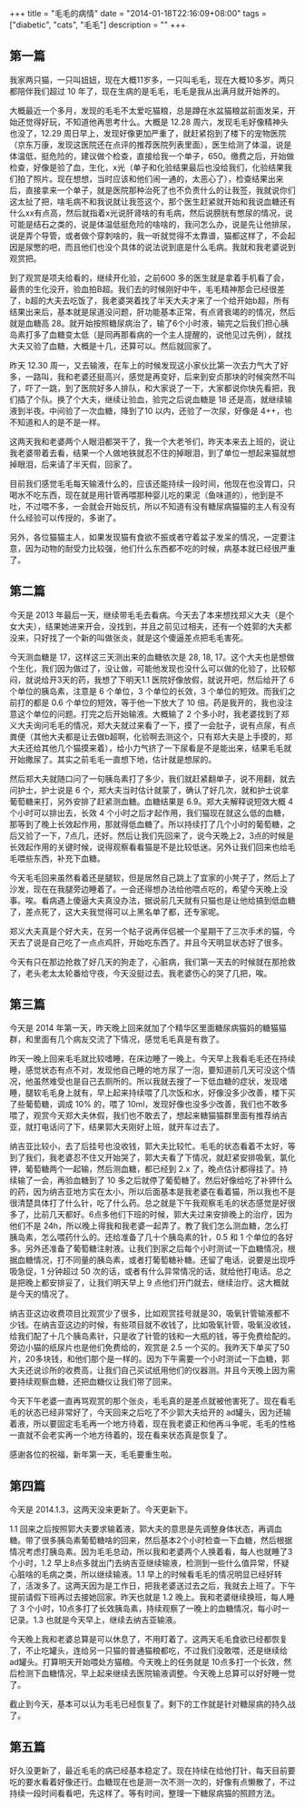 +++
title = "毛毛的病情"
date = "2014-01-18T22:16:09+08:00"
tags = ["diabetic", "cats", "毛毛"]
description = ""
+++

## 第一篇

我家两只猫，一只叫妞妞，现在大概11岁多，一只叫毛毛，现在大概10多岁。两只都陪伴我们超过 10 年了，现在生病的是毛毛，毛毛是我从出满月就开始养的。

大概最近一个多月，发现的毛毛不太爱吃猫粮，总是蹲在水盆猫粮盆前面发呆，开始还觉得好玩，不知道他再思考什么。大概是 12.28 周六，发现毛毛好像精神头也没了，12.29 周日早上，发现好像更加严重了，就赶紧抱到了楼下的宠物医院（京东万康，发现这医院还在点评的推荐医院列表里面），医生给测了体温，说是体温低，挺危险的，建议做个检查，直接给我一个单子，650。缴费之后，开始做检查，好像是验了血，生化，x光（单子和化验结果最后也没给我们，化验结果我们拍了照片。现在想想，当时应该和他们闹一通的，太恶心了），检查结果出来后，直接拿来一个单子，就是医院那种治死了也不负责什么的让我签，我就说你们这太扯了把，啥毛病不和我说就让我签这个，那个医生赶紧就开始和我说血糖还有什么xx有点高，然后就指着x光说肝肾啥的有毛病，然后说膀胱有憋尿的情况，说可能是结石之类的，说是体温低挺危险的啥啥的，我问怎么办，说是先让他排尿，说是弄个导管，或者做个穿刺啥的，我一听就觉得不太靠谱，猫都这样了，不会起因是尿憋的吧，而且他们也没个具体的说法说到底是什么毛病。我就和我老婆说到观赏把。

到了观赏是项夫给看的，继续开化验，之前600 多的医生就是拿着手机看了会，最贵的生化没开，验血拍B超。我们去的时候刚好中午，毛毛精神那会已经很差了，b超的大夫去吃饭了，我老婆哭着找了半天大夫才来了一个给开始b超，所有结果出来后，基本就是尿道没问题，肝功能基本正常，有点肾衰竭的的情况，然后就是血糖高 28。就开始按照糖尿病治了，输了6个小时液，输完之后我们担心胰岛素打多了血糖变太低（是同再那看病的一个主人提醒的，说他见过先例），就找大夫又验了血糖，大概是十几，还算可以。然后就回家了。

昨天 12.30 周一，又去输液，在车上的时候发现这小家伙比第一次去力气大了好多，一路叫，我和老婆还挺高兴，感觉是再变好，后来到安贞那块的时候突然不叫了，吓了一跳，到了医院好多人排队，和大家说了一下，大家都说你快先看把，我们插了个队。换了个大夫，继续让验血，验完之后说血糖是 18 还是高，就继续输液到半夜。中间验了一次血糖，降到了10 以内，还验了一次尿，好像是 4++，也不知道和人的是不是一样。

这两天我和老婆两个人眼泪都哭干了，我一个大老爷们，昨天本来去上班的，说让我老婆带着去看，结果一个人做地铁就忍不住的掉眼泪，到了单位一想起来猫就想掉眼泪，后来请了半天假，回家了。

目前我们感觉毛毛每天输液什么的，应该还能持续一段时间，他现在也没胃口，只喝水不吃东西，现在就是用针管再喂那种婴儿吃的果泥（鱼味道的），他到是不吐，不过喂不多，一会就会开始反抗，所以不知道有没有糖尿病猫猫的主人有没有什么经验可以传授的，多谢了。

另外，各位猫猫主人，如果发现猫有食欲不振或者守着盆子发呆的情况，一定要注意，因为动物的耐受力比较强，他们什么东西都不吃的时候，病基本就已经很严重了。

## 第二篇

今天是 2013 年最后一天，继续带毛毛去看病。今天去了本来想找郑义大夫（是个女大夫），结果她进来开会，没找到，并且之前见过相夫，还有一个姓郭的大夫都没来，只好找了一个新的叫做张炎，就是这个傻逼差点把毛毛害死。

今天测血糖是 17，这样这三天测出来的血糖依次是 28, 18, 17。这个大夫也是想做个生化，我们因为做过了，没让做，可能他发现也没什么可以做的化验了，比较郁闷，就说给开3天的药，我想了下明天1.1 医院好像放假，就说开吧，然后给开了 6 个单位的胰岛素，注意是 6 个单位，3 个单位的长效，3 个单位的短效。而我们之前打的都是 0.6 个单位的短效，等于他一下放大了 10 倍。药是我开的，我也没注意这个单位的问题。打完之后开始输液。大概输了 2 个多小时，我老婆找到了郑义大夫询问毛毛的情况，郑大夫就过来看了一下，摸了一会肚子，说有点尿，有点粪便（其他大夫都是让去做b超啊，化验啊去测这个，只有郑大夫是上手摸的，郑大夫还给其他几个猫摸来着），给小力气挤了一下尿看是不是能出来，结果毛毛就开始撒尿了。其实之前毛毛一直想下地，估计就是想尿的。

然后郑大夫就随口问了一句胰岛素打了多少，我们就赶紧翻单子，说不用翻，就去问护士，护士说是 6 个，郑大夫当时估计就蒙了，确认了好几次，就和护士说拿葡萄糖来打，另外安排了赶紧测血糖。血糖结果是 6.9。郑大夫解释说短效大概 4 个小时可以排出去，长效 4 个小时之后才起作用，我们猫现在就这么低的血糖，那等到了晚上长效起作用，那就得低血糖了。所以持续打了几个小时的葡萄糖，之后又验了一下，7点几，还好。然后让我们先回来了，说今天晚上2，3点的时候是长效起作用的关键时候，说得观察看看猫是不是比较低迷。另外让我们回来也给毛毛喂些东西，补充下血糖。

今天毛毛回来虽然看着还是腿软，但是居然自己跳上了宜家的小凳子了，然后上了沙发，现在在我腿旁边睡着了。一会还得想办法给他喂点吃的，希望今天晚上没事。唉。看病遇上傻逼大夫真没办法，据说前几天就有只猫也是让他给搞到低血糖了，差点死了，这大夫我觉得可以上黑名单了都，还专家呢。

郑义大夫真是个好大夫，在另一个帖子说再伴侣被一个星期干了三次手术的猫，今天去了说是自己吃了一点点鸡肝，开始吃东西了。并且今天明显状态好了很多。

今天有只在那边抢救了好几天的狗走了，心脏病，我们第一天去的时候就在那抢救了，老头老太太轮番给守夜，今天没挺过去。我老婆伤心的哭了几把，唉。

## 第三篇

今天是 2014 年第一天，昨天晚上回来就加了个精华区里面糖尿病猫妈的糖猫猫群，和里面有几个病友交流了下情况，感觉毛毛真是有救了。

昨天一晚上回来毛毛就比较嗜睡，在床边睡了一晚上。今天早上我看毛毛还在持续睡，感觉状态有点不对，发现他自己睡的地方尿了一泡，要知道前几天可没这个情况，他虽然难受也是自己去厕所的。所以我就去搜了一下低血糖的症状，发现嗜睡，腿软毛毛身上就有，早上起来持续喂了几次饭和水，好像没多少改善，楼下买了些葡萄糖，调成 10% 的，喂了 10ml，发现好像也没多少改善，我们也不敢多喂了，观赏今天郑大夫休假，我们也不敢去了，想起来糖猫猫群里面有推荐纳吉亚，就打电话问了下，结果郭大夫刚好上班，就开车过去了。

纳吉亚比较小，去了后挂号也没收钱，郭大夫比较忙。毛毛的状态看着不太好，等到了我们，我老婆忍不住又开始哭了，郭大夫看了下情况，就赶紧安排吸氧，氯化钾，葡萄糖两个一起输，然后测血糖，都已经到 2.x 了，晚点估计都得挂了。持续输了一会，再验血糖到了 10 多之后就停了葡萄糖了。然后好像给吃了补钾什么的药，因为纳吉亚地方实在太小，所以后面基本是我老婆在看着猫，所以我也不是很清楚具体打了什么针，吃了什么药。总之就是下午我观察毛毛的状态感觉是好很多了，比前几天都好。6点多他们下班的时候，郭大夫过来安排晚上的治疗，因为他们不是 24h，所以晚上得我和我老婆一起弄了。教了我们怎么测血糖，怎么打胰岛素，怎么喂药什么的。还给准备了几十个胰岛素的针，0.5 和 1 个单位的各好多。另外还准备了葡萄糖注射液。让我们到家之后每个小时测试一下血糖情况，根据血糖情况，打不同量的胰岛素，或者打葡萄糖补糖。还留了电话，说要是出现呼吸急促，1 分钟超过 50 次的话，或者有什么异常情况的话，就给他打电话。总之是把晚上都安排妥了，让我们明天早上 9 点他们开门就去，继续治疗。这大概就是今天的情况了。

纳吉亚这边收费项目比观赏少了很多，比如观赏挂号就是30，吸氧针管输液都不少钱。在纳吉亚这边的时候，有些项目就不收钱了，比如吸氧针管，吸氧没收钱，给我们配了十几个胰岛素针，只是收了针管的钱和一大瓶的钱，等于免费给配的。旁边小猫的纸尿片也是他们免费给的，观赏是 2.5 一个买的。我昨天下单买了50片，20多块钱，和他们那个是一样的。因为下午需要一个小时测试一下血糖，郭大夫还说诊所的收费高，让我们自己买试纸用他们的仪器测。并且今天晚上因为需要持续观察血糖，还把血糖仪让我们带了回来。

今天下午老婆一直再骂观赏的那个张炎，毛毛真的是差点就被他害死了。现在看毛毛的状态已经非常好了，今天回来之后吃了不少郭大夫给开的 ad罐头，因为还输着液，所以要固定毛毛再一个地方待着，现在我老婆正和他再斗争呢，毛毛的性格一直就不会老实再一个地方待着的，现在看来状态真是恢复了。

感谢各位的祝福，新年第一天，毛毛要重生啦。

## 第四篇

今天是 2014.1.3，这两天没来更新了。今天更新下。

1.1 回来之后按照郭大夫要求输着液，郭大夫的意思是先调整身体状态，再调血糖。带了很多胰岛素葡萄糖啥的回来，然后基本2个小时检查一下血糖，然后根据情况考虑打胰岛素。因为毛毛总动，所以我和老婆两个人换着看，每人也就睡了3个小时，1.2 早上8点多就出门去纳吉亚继续输液，检测到一些什么值异常，怀疑心脏啥的毛病之类，所以继续输液。1.1 早上的时候看毛毛的情况明显已经好转了，活泼多了。这两天因为是工作日，把我老婆送过去之后，我就去上班了。下午提前请假下班再过去接她回家。昨天也就是 1.2 晚上。我和老婆继续换班，每人睡了 3 个小时，10点多打了长效胰岛素，持续观察了一晚上的血糖情况，每小时一记录。1.3 也就是今天早上，继续去纳吉亚输液。

今天晚上我和老婆总算是可以休息了，不用盯着了。这两天毛毛食欲已经都恢复了，不止吃罐头，连给另一只猫的普通猫粮都吃，不过我们没敢喂，还是继续给 ad罐头。打算明天开始喂处方猫粮。今天晚上的任务就是 10点多打一个长效，然后检测下血糖情况，早上起来继续去医院输液调整。今天晚上总算可以好好睡一觉了。

截止到今天，基本可以认为毛毛已经恢复了。剩下的工作就是针对糖尿病的持久战了。

## 第五篇

好久没更新了，最近毛毛的病已经基本稳定了。现在持续在给他打针，每天目前要吃的要水看着好像还行。血糖现在也是测一次不测一次的，好像有点懒散了，不过持续一段时间看看吧，先这样了。等有时间，整理一下糖尿病猫的照顾方法。
